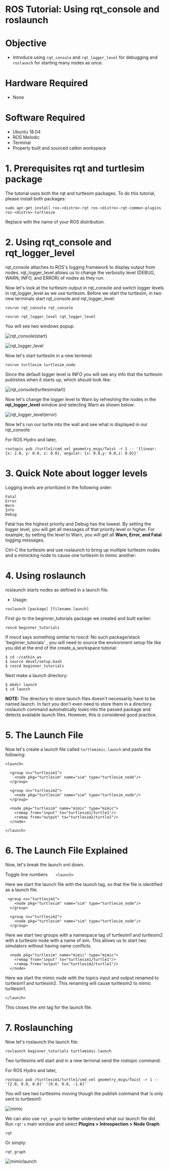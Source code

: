 # ROS Tutorial: Using rqt_console and roslaunch

# Objective
- Introduce using `rqt_console` and `rqt_logger_level` for debugging and `roslaunch` for starting many nodes as once.

# Hardware Required
- None

# Software Required
- Ubuntu 18.04
- ROS Melodic
- Terminal
- Properly built and sourced catkin workspace

# 1. Prerequisites rqt and turtlesim package
The tutorial uses both the rqt and turtlesim packages. To do this tutorial, please install both packages:

`sudo apt-get install ros-<distro>-rqt ros-<distro>-rqt-common-plugins ros-<distro>-turtlesim`

Replace <distro> with the name of your ROS distribution.

# 2. Using rqt_console and rqt_logger_level
rqt_console attaches to ROS's logging framework to display output from nodes. rqt_logger_level allows us to change the verbosity level (DEBUG, WARN, INFO, and ERROR) of nodes as they run.

Now let's look at the turtlesim output in rqt_console and switch logger levels in rqt_logger_level as we use turtlesim. Before we start the turtlesim, in two new terminals start rqt_console and rqt_logger_level:

`rosrun rqt_console rqt_console`

`rosrun rqt_logger_level rqt_logger_level`

You will see two windows popup:

![rqt_console(start)](https://github.com/user-attachments/assets/f4602c82-f5f5-4841-aaaf-00c9245045f7)

![rqt_logger_level](https://github.com/user-attachments/assets/dd3970b4-31ff-4cb6-8322-c073757d1be3)

Now let's start turtlesim in a new terminal:

`rosrun turtlesim turtlesim_node`

Since the default logger level is INFO you will see any info that the turtlesim publishes when it starts up, which should look like:

![rqt_console(turtlesimstart)](https://github.com/user-attachments/assets/ede4f9f3-7256-4791-a22b-5d7db8fc2e7e)

Now let's change the logger level to Warn by refreshing the nodes in the **rqt_logger_level** window and selecting Warn as shown below:


![rqt_logger_level(error)](https://github.com/user-attachments/assets/6d02531f-d096-49b6-aeda-f6ce625ebe0f)

Now let's run our turtle into the wall and see what is displayed in our rqt_console:

For ROS Hydro and later,

`rostopic pub /turtle1/cmd_vel geometry_msgs/Twist -r 1 -- '{linear: {x: 2.0, y: 0.0, z: 0.0}, angular: {x: 0.0,y: 0.0,z: 0.0}}'`


# 3. Quick Note about logger levels
Logging levels are prioritized in the following order:
```
Fatal
Error
Warn
Info
Debug
```
Fatal has the highest priority and Debug has the lowest. By setting the logger level, you will get all messages of that priority level or higher. For example, by setting the level to Warn, you will get all **Warn, Error, and Fatal** logging messages.

Ctrl-C the turtlesim and use roslaunch to bring up multiple turtlesim nodes and a mimicking node to cause one turtlesim to mimic another:

# 4. Using roslaunch
roslaunch starts nodes as defined in a launch file.

- Usage:
  
`roslaunch [package] [filename.launch]`

First go to the beginner_tutorials package we created and built earlier:

`roscd beginner_tutorials`

If roscd says something similar to roscd: No such package/stack 'beginner_tutorials' , you will need to source the environment setup file like you did at the end of the create_a_workspace tutorial:
```
$ cd ~/catkin_ws
$ source devel/setup.bash
$ roscd beginner_tutorials
```

Next make a launch directory:
```
$ mkdir launch
$ cd launch
```
**NOTE:** The directory to store launch files doesn't necessarily have to be named launch. In fact you don't even need to store them in a directory. roslaunch command automatically looks into the passed package and detects available launch files. However, this is considered good practice.

# 5. The Launch File
Now let's create a launch file called `turtlemimic.launch` and paste the following:

```
<launch>

  <group ns="turtlesim1">
    <node pkg="turtlesim" name="sim" type="turtlesim_node"/>
  </group>

  <group ns="turtlesim2">
    <node pkg="turtlesim" name="sim" type="turtlesim_node"/>
  </group>

  <node pkg="turtlesim" name="mimic" type="mimic">
    <remap from="input" to="turtlesim1/turtle1"/>
    <remap from="output" to="turtlesim2/turtle1"/>
  </node>

</launch>
```
# 6. The Launch File Explained
Now, let's break the launch xml down.

Toggle line numbers
 `   <launch>`
 
Here we start the launch file with the launch tag, so that the file is identified as a launch file.

```
 <group ns="turtlesim1">
    <node pkg="turtlesim" name="sim" type="turtlesim_node"/>
  </group>

  <group ns="turtlesim2">
    <node pkg="turtlesim" name="sim" type="turtlesim_node"/>
  </group>
```

Here we start two groups with a namespace tag of turtlesim1 and turtlesim2 with a turtlesim node with a name of sim. This allows us to start two simulators without having name conflicts.

```
  <node pkg="turtlesim" name="mimic" type="mimic">
    <remap from="input" to="turtlesim1/turtle1"/>
    <remap from="output" to="turtlesim2/turtle1"/>
  </node>
```

Here we start the mimic node with the topics input and output renamed to turtlesim1 and turtlesim2. This renaming will cause turtlesim2 to mimic turtlesim1.

`</launch>`

This closes the xml tag for the launch file.


# 7. Roslaunching
Now let's roslaunch the launch file:

`roslaunch beginner_tutorials turtlemimic.launch`

Two turtlesims will start and in a new terminal send the rostopic command:

For ROS Hydro and later,

`rostopic pub /turtlesim1/turtle1/cmd_vel geometry_msgs/Twist -r 1 -- '[2.0, 0.0, 0.0]' '[0.0, 0.0, -1.8]'`

You will see two turtlesims moving though the publish command that is only sent to turtlesim1:

![mimic](https://github.com/user-attachments/assets/fde466c4-a3ee-42d3-8f26-c4cd13d28a4f)

We can also use `rqt_graph` to better understand what our launch file did. Run `rqt's` main window and select **Plugins > Introspection > Node Graph**:

`rqt`

Or simply:

`rqt_graph`

![mimiclaunch](https://github.com/user-attachments/assets/0f4649cf-d917-4d04-bc11-8b96297d8e26)

